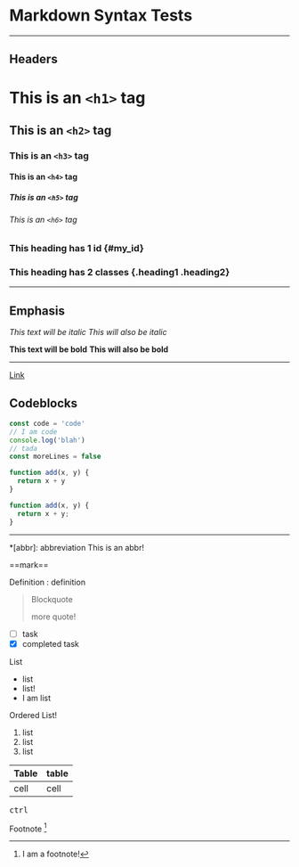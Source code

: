 # Markdown Syntax Tests
---
## Headers

# This is an `<h1>` tag
## This is an `<h2>` tag
### This is an `<h3>` tag
#### This is an `<h4>` tag
##### This is an `<h5>` tag
###### This is an `<h6>` tag

### This heading has 1 id {#my_id}
### This heading has 2 classes {.heading1 .heading2}

---

## Emphasis
*This text will be italic*
_This will also be italic_

**This text will be bold**
__This will also be bold__

---

[Link](link.url "Title")

## Codeblocks
```js {highlight=2-4}
const code = 'code'
// I am code
console.log('blah')
// tada
const moreLines = false
```

```javascript {.codeblock-class}
function add(x, y) {
  return x + y
}
```

```javascript {.line-numbers}
function add(x, y) {
  return x + y;
}
```

---

*[abbr]: abbreviation
This is an abbr!

==mark==

Definition
: definition

> Blockquote
>
> more quote!

- [ ] task
- [x] completed task

List
- list
- list!
- I am list

Ordered List!
1. list
2. list
3. list

Table | table
--- | ---
cell | cell

<kbd>ctrl</kbd>

Footnote [^1]
[^1]: I am a footnote!
